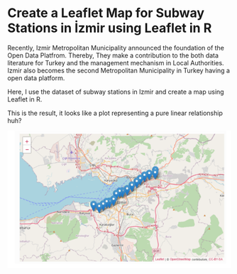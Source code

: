 # Create a Leaflet Map for Subway Stations in İzmir using Leaflet in R

Recently, Izmir Metropolitan Municipality announced the foundation of the Open Data Platfrom. Thereby, They make a contribution to the both data literature for Turkey and the management mechanism in Local Authorities. Izmir also becomes the second Metropolitan Municipality in Turkey having a open data platform. 

Here, I use the dataset of subway stations in Izmir and create a map using Leaflet in R. 

This is the result, it looks like a plot representing a pure linear relationship huh?


![Ankara Street Map](https://github.com/ozancanozdemir/izmirsubwaymap/blob/main/izmir.png)
